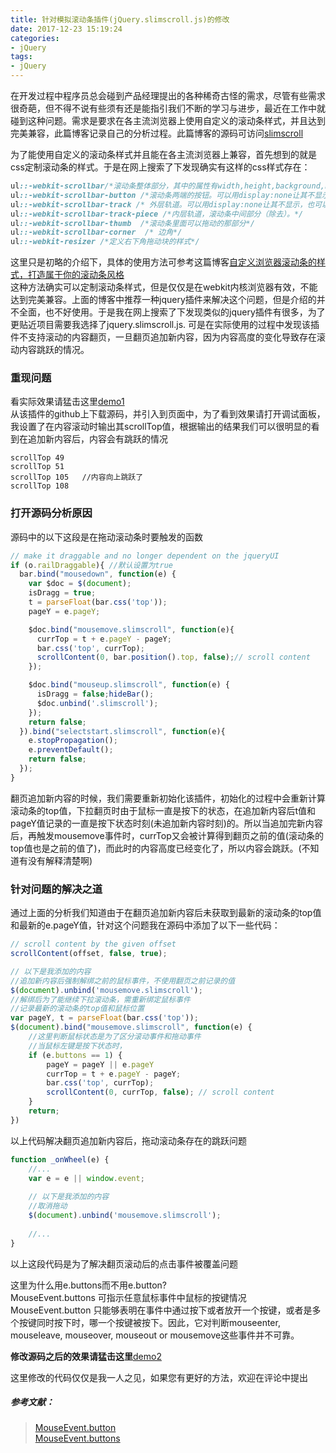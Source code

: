 ```yaml
---
title: 针对模拟滚动条插件(jQuery.slimscroll.js)的修改 
date: 2017-12-23 15:19:24
categories:
- jQuery
tags:
- jQuery
---
```


在开发过程中程序员总会碰到产品经理提出的各种稀奇古怪的需求，尽管有些需求很奇葩，但不得不说有些须有还是能指引我们不断的学习与进步，最近在工作中就碰到这种问题。需求是要求在各主流浏览器上使用自定义的滚动条样式，并且达到完美兼容，此篇博客记录自己的分析过程。此篇博客的源码可访问[slimscroll](https://github.com/Jesse121/slimscroll)

<!-- more -->

为了能使用自定义的滚动条样式并且能在各主流浏览器上兼容，首先想到的就是css定制滚动条的样式。于是在网上搜索了下发现确实有这样的css样式存在：
```css
ul::-webkit-scrollbar/*滚动条整体部分，其中的属性有width,height,background,border（就和一个块级元素一样）等。*/
ul::-webkit-scrollbar-button /*滚动条两端的按钮。可以用display:none让其不显示，也可以添加背景图片，颜色改变显示效果。*/
ul::-webkit-scrollbar-track /* 外层轨道。可以用display:none让其不显示，也可以添加背景图片，颜色改变显示效果。*/
ul::-webkit-scrollbar-track-piece /*内层轨道，滚动条中间部分（除去）。*/
ul::-webkit-scrollbar-thumb  /*滚动条里面可以拖动的那部分*/
ul::-webkit-scrollbar-corner  /* 边角*/
ul::-webkit-resizer /*定义右下角拖动块的样式*/
```
这里只是初略的介绍下，具体的使用方法可参考这篇博客[自定义浏览器滚动条的样式，打造属于你的滚动条风格](https://www.lyblog.net/detail/314.html)  
这种方法确实可以定制滚动条样式，但是仅仅是在webkit内核浏览器有效，不能达到完美兼容。上面的博客中推荐一种jquery插件来解决这个问题，但是介绍的并不全面，也不好使用。于是我在网上搜索了下发现类似的jquery插件有很多，为了更贴近项目需要我选择了jquery.slimscroll.js. 可是在实际使用的过程中发现该插件不支持滚动的内容翻页，一旦翻页追加新内容，因为内容高度的变化导致存在滚动内容跳跃的情况。

### 重现问题
看实际效果请猛击这里[demo1](https://jesse121.github.io/slimscroll/demo1.html)  
从该插件的github上下载源码，并引入到页面中，为了看到效果请打开调试面板，我设置了在内容滚动时输出其scrollTop值，根据输出的结果我们可以很明显的看到在追加新内容后，内容会有跳跃的情况
```
scrollTop 49
scrollTop 51
scrollTop 105   //内容向上跳跃了
scrollTop 108
```

### 打开源码分析原因
源码中的以下这段是在拖动滚动条时要触发的函数
```js
// make it draggable and no longer dependent on the jqueryUI
if (o.railDraggable){ //默认设置为true
  bar.bind("mousedown", function(e) {
    var $doc = $(document);
    isDragg = true;
    t = parseFloat(bar.css('top'));
    pageY = e.pageY;

    $doc.bind("mousemove.slimscroll", function(e){
      currTop = t + e.pageY - pageY;
      bar.css('top', currTop);
      scrollContent(0, bar.position().top, false);// scroll content
    });

    $doc.bind("mouseup.slimscroll", function(e) {
      isDragg = false;hideBar();
      $doc.unbind('.slimscroll');
    });
    return false;
  }).bind("selectstart.slimscroll", function(e){
    e.stopPropagation();
    e.preventDefault();
    return false;
  });
}
```
翻页追加新内容的时候，我们需要重新初始化该插件，初始化的过程中会重新计算滚动条的top值，下拉翻页时由于鼠标一直是按下的状态，在追加新内容后t值和pageY值记录的一直是按下状态时刻(未追加新内容时刻)的。所以当追加完新内容后，再触发mousemove事件时，currTop又会被计算得到翻页之前的值(滚动条的top值也是之前的值了)，而此时的内容高度已经变化了，所以内容会跳跃。(不知道有没有解释清楚啊)

### 针对问题的解决之道
通过上面的分析我们知道由于在翻页追加新内容后未获取到最新的滚动条的top值和最新的e.pageY值，针对这个问题我在源码中添加了以下一些代码：

```js
// scroll content by the given offset
scrollContent(offset, false, true);

// 以下是我添加的内容
//追加新内容后强制解绑之前的鼠标事件，不使用翻页之前记录的值
$(document).unbind('mousemove.slimscroll');
//解绑后为了能继续下拉滚动条，需重新绑定鼠标事件
//记录最新的滚动条的top值和鼠标位置
var pageY, t = parseFloat(bar.css('top'));
$(document).bind("mousemove.slimscroll", function(e) {
    //这里判断鼠标状态是为了区分滚动事件和拖动事件
    //当鼠标左键是按下状态时，
    if (e.buttons == 1) {
        pageY = pageY || e.pageY
        currTop = t + e.pageY - pageY;
        bar.css('top', currTop);
        scrollContent(0, currTop, false); // scroll content
    }
    return;
})
```
以上代码解决翻页追加新内容后，拖动滚动条存在的跳跃问题
```js
function _onWheel(e) {
    //... 
    var e = e || window.event;
    
    // 以下是我添加的内容
    //取消拖动
    $(document).unbind('mousemove.slimscroll');
    
    //...
}
```
以上这段代码是为了解决翻页滚动后的点击事件被覆盖问题  

这里为什么用e.buttons而不用e.button?  
MouseEvent.buttons 可指示任意鼠标事件中鼠标的按键情况  
MouseEvent.button 只能够表明在事件中通过按下或者放开一个按键，或者是多个按键同时按下时，哪一个按键被按下。因此，它对判断mouseenter, mouseleave, mouseover, mouseout or mousemove这些事件并不可靠。

**修改源码之后的效果请猛击这里**[demo2](https://jesse121.github.io/slimscroll/demo2.html) 

这里修改的代码仅仅是我一人之见，如果您有更好的方法，欢迎在评论中提出

##### 参考文献：
> [MouseEvent.button](https://developer.mozilla.org/zh-CN/docs/Web/API/MouseEvent/button)  
> [MouseEvent.buttons](https://developer.mozilla.org/zh-CN/docs/Web/API/MouseEvent/buttons)
